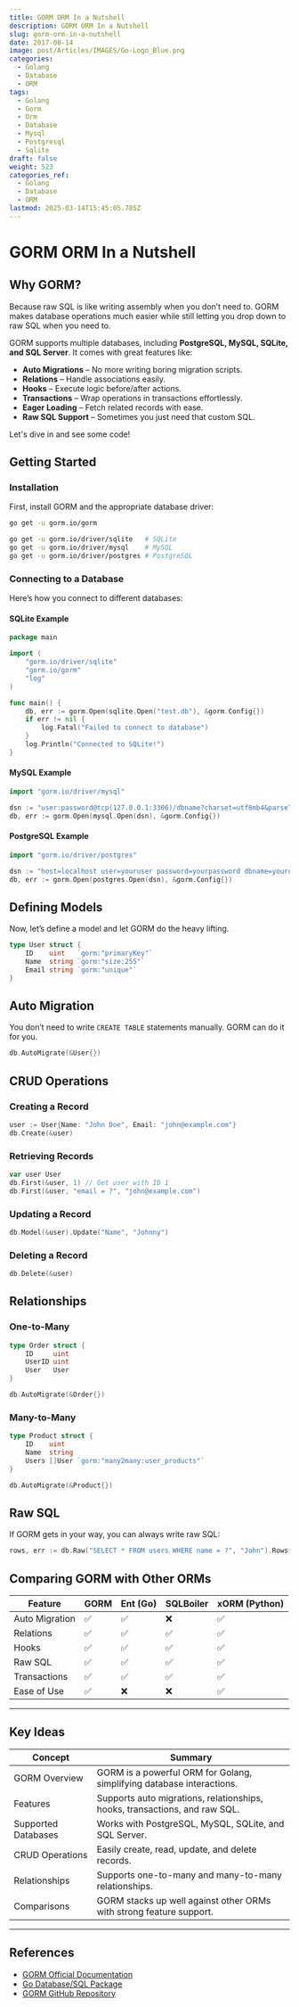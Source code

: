 ```yaml
---
title: GORM ORM In a Nutshell
description: GORM ORM In a Nutshell
slug: gorm-orm-in-a-nutshell
date: 2017-08-14
image: post/Articles/IMAGES/Go-Logo_Blue.png
categories:
  - Golang
  - Database
  - ORM
tags:
  - Golang
  - Gorm
  - Orm
  - Database
  - Mysql
  - Postgresql
  - Sqlite
draft: false
weight: 523
categories_ref:
  - Golang
  - Database
  - ORM
lastmod: 2025-03-14T15:45:05.785Z
---
```

# GORM ORM In a Nutshell

<!-- So, you're writing Go, and you need to talk to a database. You could use raw SQL like a caveman... or you could use **GORM**, a powerful and flexible ORM (Object-Relational Mapper) for Go that makes dealing with databases much less painful. -->

## Why GORM?

Because raw SQL is like writing assembly when you don’t need to. GORM makes database operations much easier while still letting you drop down to raw SQL when you need to.

GORM supports multiple databases, including **PostgreSQL, MySQL, SQLite, and SQL Server**. It comes with great features like:

* **Auto Migrations** – No more writing boring migration scripts.
* **Relations** – Handle associations easily.
* **Hooks** – Execute logic before/after actions.
* **Transactions** – Wrap operations in transactions effortlessly.
* **Eager Loading** – Fetch related records with ease.
* **Raw SQL Support** – Sometimes you just need that custom SQL.

Let's dive in and see some code!

## Getting Started

### Installation

First, install GORM and the appropriate database driver:

```sh
go get -u gorm.io/gorm

go get -u gorm.io/driver/sqlite   # SQLite
go get -u gorm.io/driver/mysql    # MySQL
go get -u gorm.io/driver/postgres # PostgreSQL
```

### Connecting to a Database

Here’s how you connect to different databases:

#### SQLite Example

```go
package main

import (
    "gorm.io/driver/sqlite"
    "gorm.io/gorm"
    "log"
)

func main() {
    db, err := gorm.Open(sqlite.Open("test.db"), &gorm.Config{})
    if err != nil {
        log.Fatal("Failed to connect to database")
    }
    log.Println("Connected to SQLite!")
}
```

#### MySQL Example

```go
import "gorm.io/driver/mysql"

dsn := "user:password@tcp(127.0.0.1:3306)/dbname?charset=utf8mb4&parseTime=True&loc=Local"
db, err := gorm.Open(mysql.Open(dsn), &gorm.Config{})
```

#### PostgreSQL Example

```go
import "gorm.io/driver/postgres"

dsn := "host=localhost user=youruser password=yourpassword dbname=yourdb port=5432 sslmode=disable"
db, err := gorm.Open(postgres.Open(dsn), &gorm.Config{})
```

## Defining Models

Now, let’s define a model and let GORM do the heavy lifting.

```go
type User struct {
    ID    uint   `gorm:"primaryKey"`
    Name  string `gorm:"size:255"`
    Email string `gorm:"unique"`
}
```

## Auto Migration

You don’t need to write `CREATE TABLE` statements manually. GORM can do it for you.

```go
db.AutoMigrate(&User{})
```

## CRUD Operations

### Creating a Record

```go
user := User{Name: "John Doe", Email: "john@example.com"}
db.Create(&user)
```

### Retrieving Records

```go
var user User
db.First(&user, 1) // Get user with ID 1
db.First(&user, "email = ?", "john@example.com")
```

### Updating a Record

```go
db.Model(&user).Update("Name", "Johnny")
```

### Deleting a Record

```go
db.Delete(&user)
```

## Relationships

### One-to-Many

```go
type Order struct {
    ID     uint
    UserID uint
    User   User
}

db.AutoMigrate(&Order{})
```

### Many-to-Many

```go
type Product struct {
    ID    uint
    Name  string
    Users []User `gorm:"many2many:user_products"`
}

db.AutoMigrate(&Product{})
```

## Raw SQL

If GORM gets in your way, you can always write raw SQL:

```go
rows, err := db.Raw("SELECT * FROM users WHERE name = ?", "John").Rows()
```

## Comparing GORM with Other ORMs

| Feature        | GORM | Ent (Go) | SQLBoiler | xORM (Python) |
| -------------- | ---- | -------- | --------- | ------------- |
| Auto Migration | ✅    | ✅        | ❌         | ✅             |
| Relations      | ✅    | ✅        | ✅         | ✅             |
| Hooks          | ✅    | ✅        | ✅         | ✅             |
| Raw SQL        | ✅    | ✅        | ✅         | ✅             |
| Transactions   | ✅    | ✅        | ✅         | ✅             |
| Ease of Use    | ✅    | ❌        | ❌         | ✅             |

<!-- ## Final Thoughts

GORM is a powerful ORM that can save you a ton of time and boilerplate code when working with databases in Go.

It’s not perfect, and sometimes it’s better to write raw SQL, but for most use cases, it’s an excellent choice.

So, next time you find yourself writing `SELECT * FROM users` for the 100th time, give GORM a shot! -->

***

## Key Ideas

| Concept             | Summary                                                                    |
| ------------------- | -------------------------------------------------------------------------- |
| GORM Overview       | GORM is a powerful ORM for Golang, simplifying database interactions.      |
| Features            | Supports auto migrations, relationships, hooks, transactions, and raw SQL. |
| Supported Databases | Works with PostgreSQL, MySQL, SQLite, and SQL Server.                      |
| CRUD Operations     | Easily create, read, update, and delete records.                           |
| Relationships       | Supports one-to-many and many-to-many relationships.                       |
| Comparisons         | GORM stacks up well against other ORMs with strong feature support.        |

***

## References

* [GORM Official Documentation](https://gorm.io/)
* [Go Database/SQL Package](https://golang.org/pkg/database/sql/)
* [GORM GitHub Repository](https://github.com/go-gorm/gorm)
